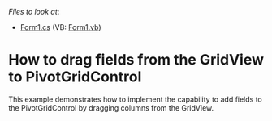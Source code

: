 <!-- default file list -->
*Files to look at*:

* [Form1.cs](./CS/Q250992/Form1.cs) (VB: [Form1.vb](./VB/Q250992/Form1.vb))
<!-- default file list end -->
# How to drag fields from the GridView to PivotGridControl


<p>This example demonstrates how to implement the capability to add fields to the PivotGridControl by dragging columns from the GridView.</p>

<br/>


